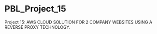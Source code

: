 # PBL_Project_15
Project 15: AWS CLOUD SOLUTION FOR 2 COMPANY WEBSITES USING A REVERSE PROXY TECHNOLOGY.
